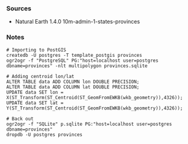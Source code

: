 ### Sources

- Natural Earth 1.4.0 10m-admin-1-states-provinces

### Notes

    # Importing to PostGIS
    createdb -U postgres -T template_postgis provinces
    ogr2ogr -f "PostgreSQL" PG:"host=localhost user=postgres dbname=provinces" -nlt multipolygon provinces.sqlite

    # Adding centroid lon/lat
    ALTER TABLE data ADD COLUMN lon DOUBLE PRECISION;
    ALTER TABLE data ADD COLUMN lat DOUBLE PRECISION;
    UPDATE data SET lon = X(ST_Transform(ST_Centroid(ST_GeomFromEWKB(wkb_geometry)),4326));
    UPDATE data SET lat = Y(ST_Transform(ST_Centroid(ST_GeomFromEWKB(wkb_geometry)),4326));

    # Back out
    ogr2ogr -f "SQLite" p.sqlite PG:"host=localhost user=postgres dbname=provinces"
    dropdb -U postgres provinces

